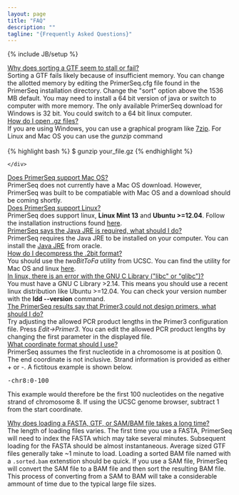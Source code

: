 ```yaml
---
layout: page
title: "FAQ"
description: ""
tagline: "{Frequently Asked Questions}"
---
```

{% include JB/setup %}

<div class="accordion" id="accordion2">
<div class="accordion-group">
  <div class="accordion-heading">
    <a class="accordion-toggle" data-toggle="collapse" data-parent="#accordion2" href="#collapseOne">
      Why does sorting a GTF seem to stall or fail?
    </a>
  </div>
  <div id="collapseOne" class="accordion-body collapse in">
    <div class="accordion-inner">
Sorting a GTF fails likely because of insufficient memory. You can change the allotted memory by editing the PrimerSeq.cfg
file found in the PrimerSeq installation directory. Change the "sort" option above the 1536 MB default. You may need to install
a 64 bit version of java or switch to computer with more memory. The only available PrimerSeq download
for Windows is 32 bit. You could switch to a 64 bit linux computer.
    </div>
  </div>
</div>
<div class="accordion-group">
  <div class="accordion-heading">
    <a class="accordion-toggle" data-toggle="collapse" data-parent="#accordion2" href="#collapseTwo">
      How do I open .gz files?
    </a>
  </div>
  <div id="collapseTwo" class="accordion-body collapse">
    <div class="accordion-inner">
If you are using Windows, you can use a graphical program like <a href="http://www.7-zip.org/">7zip</a>. For Linux and Mac OS you can use the <i>gunzip</i> command
<br></br>
{% highlight bash %}
$ gunzip your_file.gz
{% endhighlight %}

    </div>
  </div>
</div>
<div class="accordion-group">
  <div class="accordion-heading">
    <a class="accordion-toggle" data-toggle="collapse" data-parent="#accordion2" href="#collapseThree">
      Does PrimerSeq support Mac OS?
    </a>
  </div>
  <div id="collapseThree" class="accordion-body collapse">
    <div class="accordion-inner">
PrimerSeq does not currently have a Mac OS download. However, PrimerSeq was built to be compatiable with Mac OS and a download should be coming shortly.
    </div>
  </div>
</div>
<div class="accordion-group">
  <div class="accordion-heading">
    <a class="accordion-toggle" data-toggle="collapse" data-parent="#accordion2" href="#collapseFour">
      Does PrimerSeq support Linux?
    </a>
  </div>
  <div id="collapseFour" class="accordion-body collapse">
    <div class="accordion-inner">
PrimerSeq does support linux, <b>Linux Mint 13</b> and <b>Ubuntu >=12.04</b>. Follow the installation instructions
found <a href="linux.html">here</a>.
    </div>
  </div>
</div>
<div class="accordion-group">
  <div class="accordion-heading">
    <a class="accordion-toggle" data-toggle="collapse" data-parent="#accordion2" href="#collapseFive">
     PrimerSeq says the Java JRE is required, what should I do?
    </a>
  </div>
  <div id="collapseFive" class="accordion-body collapse">
    <div class="accordion-inner">
      PrimerSeq requires the Java JRE to be installed on your computer.
      You can install the <a href="http://www.oracle.com/technetwork/java/javase/downloads/java-se-jre-7-download-432155.html">Java JRE</a> from oracle.
    </div>
  </div>
</div>
<div class="accordion-group">
  <div class="accordion-heading">
    <a class="accordion-toggle" data-toggle="collapse" data-parent="#accordion2" href="#collapseSix">
      How do I decompress the .2bit format?
    </a>
  </div>
  <div id="collapseSix" class="accordion-body collapse">
    <div class="accordion-inner">
You should use the <i>twoBitToFa</i> utility from UCSC. You can find the utility for Mac OS and linux <a href="http://hgdownload.cse.ucsc.edu/admin/exe/">here</a>.
    </div>
  </div>
</div>
<div class="accordion-group">
  <div class="accordion-heading">
    <a class="accordion-toggle" data-toggle="collapse" data-parent="#accordion2" href="#collapseSeven">
      In linux, there is an error with the GNU C Library ("libc" or "glibc")?
    </a>
  </div>
  <div id="collapseSeven" class="accordion-body collapse">
    <div class="accordion-inner">
You must have a GNU C Library >2.14. This means you should use a recent linux distribution like Ubuntu >=12.04. You can check your version number with the <b>ldd --version</b> command.
    </div>
  </div>
</div>
<div class="accordion-group">
  <div class="accordion-heading">
    <a class="accordion-toggle" data-toggle="collapse" data-parent="#accordion2" href="#collapseEight">
      The PrimerSeq results say that Primer3 could not design primers, what should I do?
    </a>
  </div>
  <div id="collapseEight" class="accordion-body collapse">
    <div class="accordion-inner">
Try adjusting the allowed PCR product lengths in the Primer3 configuration file. Press <i>Edit->Primer3</i>. You can edit the allowed PCR product lengths by changing the first parameter in the displayed file.
    </div>
  </div>
</div>
<div class="accordion-group">
  <div class="accordion-heading">
    <a class="accordion-toggle" data-toggle="collapse" data-parent="#accordion2" href="#collapseNine">
      What coordinate format should I use?
    </a>
  </div>
  <div id="collapseNine" class="accordion-body collapse">
    <div class="accordion-inner">
PrimerSeq assumes the first nucleotide in a chromosome is at position 0. The end coordinate is not inclusive.
Strand information is provided as either + or -. A fictitous example is shown below.
<br>

<pre>-chr8:0-100</pre>
This example would therefore be the first 100 nucleotides on the negative strand of chromosome 8. If using the UCSC genome browser, subtract 1 from the start coordinate.
    </div>
  </div>
</div>
<div class="accordion-group">
  <div class="accordion-heading">
    <a class="accordion-toggle" data-toggle="collapse" data-parent="#accordion2" href="#collapseTen">
      Why does loading a FASTA, GTF, or SAM/BAM file takes a long time?
    </a>
  </div>
  <div id="collapseTen" class="accordion-body collapse">
    <div class="accordion-inner">
The length of loading files varies. The first time you use a FASTA, PrimerSeq will need to index the FASTA
which may take several minutes. Subsequent loading for the FASTA should be almost instantaneous. Average sized
GTF files generally take ~1 minute to load. Loading a sorted BAM file named with a <code>.sorted.bam</code>
extenstion should be quick. If you use a SAM file, PrimerSeq will convert the SAM file to a BAM file and then sort the resulting BAM file. This process of converting from a SAM to BAM will take a considerable ammount of time due to the typical large file sizes.
    </div>
  </div>
</div>
</div>
